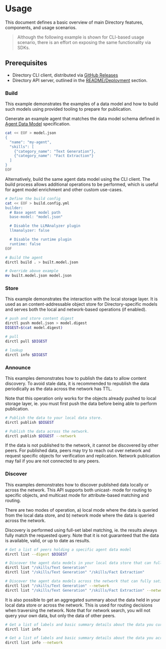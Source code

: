 # Usage

This document defines a basic overview of main Directory features, components, and usage scenarios.

> Although the following example is shown for CLI-based usage scenario,
there is an effort on exposing the same functionality via SDKs.

## Prerequisites

- Directory CLI client, distributed via [GitHub Releases](https://github.com/agntcy/dir/releases)
- Directory API server, outlined in the [README/Deployment](README.md#deployment) section.

### Build

This example demonstrates the examples of a data model and how to build such models using provided tooling to prepare for publication.

Generate an example agent that matches the data model schema defined in [Agent Data Model](api/core/v1alpha1/agent.proto) specification.

```bash
cat << EOF > model.json
{
  "name": "my-agent",
  "skills": [
    {"category_name": "Text Generation"},
    {"category_name": "Fact Extraction"}
  ]
}
EOF
```

Alternatively, build the same agent data model using the CLI client.
The build process allows additional operations to be performed,
which is useful for agent model enrichment and other custom use-cases.

```bash
# Define the build config
cat << EOF > build.config.yml
builder:
  # Base agent model path
  base-model: "model.json"

  # Disable the LLMAnalyzer plugin
  llmanalyzer: false

  # Disable the runtime plugin
  runtime: false
EOF

# Build the agent
dirctl build . > built.model.json

# Override above example
mv built.model.json model.json
```

### Store

This example demonstrates the interaction with the local storage layer.
It is used as an content-addressable object store for Directory-specific models and serves both the local and network-based operations (if enabled).

```bash
# push and store content digest
dirctl push model.json > model.digest
DIGEST=$(cat model.digest)

# pull
dirctl pull $DIGEST

# lookup
dirctl info $DIGEST
```

### Announce

This examples demonstrates how to publish the data to allow content discovery.
To avoid stale data, it is recommended to republish the data periodically
as the data across the network has TTL.

Note that this operation only works for the objects already pushed to local storage layer, ie.
you must first push the data before being able to perform publication.

```bash
# Publish the data to your local data store.
dirctl publish $DIGEST

# Publish the data across the network.
dirctl publish $DIGEST --network
```

If the data is not published to the network, it cannot be discovered by other peers.
For published data, peers may try to reach out over network
and request specific objects for verification and replication.
Network publication may fail if you are not connected to any peers.

### Discover

This examples demonstrates how to discover published data locally or across the network.
This API supports both unicast- mode for routing to specific objects,
and multicast mode for attribute-based matching and routing.

There are two modes of operation, a) local mode where the data is queried from the local data store, and b) network mode where the data is queried across the network.

Discovery is performed using full-set label matching, ie. the results always fully match the requested query.
Note that it is not guaranteed that the data is available, valid, or up to date as results.

```bash
# Get a list of peers holding a specific agent data model
dirctl list --digest $DIGEST

# Discover the agent data models in your local data store that can fully satisfy your search query.
dirctl list "/skills/Text Generation"
dirctl list "/skills/Text Generation" "/skills/Fact Extraction"

# Discover the agent data models across the network that can fully satisfy your search query.
dirctl list "/skills/Text Generation" --network
dirctl list "/skills/Text Generation" "/skills/Fact Extraction" --network
```

It is also possible to get an aggregated summary about the data held in your local data store or across the network.
This is used for routing decisions when traversing the network.
Note that for network search, you will not query your own data, but only the data of other peers.

```bash
# Get a list of labels and basic summary details about the data you currently have in your local data store.
dirctl list info

# Get a list of labels and basic summary details about the data you across the reachable network.
dirctl list info --network
```
